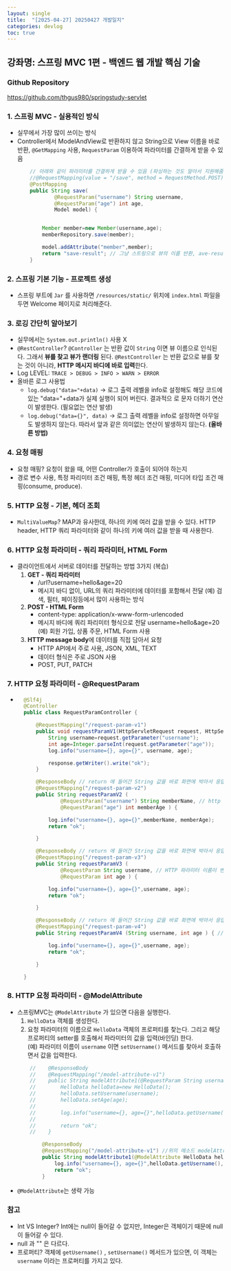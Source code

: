 ```yaml
---
layout: single
title:  "[2025-04-27] 20250427 개발일지"
categories: devlog
toc: true
---
```


## 강좌명: 스프링 MVC 1편 - 백엔드 웹 개발 핵심 기술

### Github Repository
https://github.com/thgus980/springstudy-servlet

### 1. 스프링 MVC - 실용적인 방식
- 실무에서 가장 많이 쓰이는 방식
- Controller에서 ModelAndView로 반환하지 않고 String으로 View 이름을 바로 반환, `@GetMapping` 사용, `RequestParam` 이용하여 파라미터를 간결하게 받을 수 있음
    ```java
        // 아래와 같이 파라미터를 간결하게 받을 수 있음 (파싱하는 것도 알아서 지원해줌)
        //@RequestMapping(value = "/save", method = RequestMethod.POST) // 단순 조회는 get, 데이터 변경은 post
        @PostMapping
        public String save(
                @RequestParam("username") String username,
                @RequestParam("age") int age,
                Model model) {


            Member member=new Member(username,age);
            memberRepository.save(member);

            model.addAttribute("member",member);
            return "save-result"; // 그냥 스트링으로 뷰의 이름 반환, ave-result.jsp 뷰 파일을 찾아서 렌더링 (뷰 파일의 경로는 /WEB-INF/views로 설정)
        }
    ```

### 2. 스프링 기본 기능 - 프로젝트 생성
- 스프링 부트에 `Jar` 를 사용하면 `/resources/static/` 위치에 `index.html` 파일을 두면 Welcome 페이지로 처리해준다.

### 3. 로깅 간단히 알아보기
- 실무에서는 `System.out.println()` 사용 X
- `@RestController`? `@Controller` 는 반환 값이 `String` 이면 뷰 이름으로 인식된다. 그래서 **뷰를 찾고 뷰가 랜더링** 된다. `@RestController` 는 반환 값으로 뷰를 찾는 것이 아니라, **HTTP 메시지 바디에 바로 입력**한다.
- Log LEVEL: `TRACE > DEBUG > INFO > WARN > ERROR`
- 올바른 로그 사용법
    - `log.debug("data="+data)` -> 로그 출력 레벨을 info로 설정해도 해당 코드에 있는 "data="+data가 실제 실행이 되어 버린다. 결과적으
    로 문자 더하기 연산이 발생한다. (필요없는 연산 발생)
    - `log.debug("data={}", data)` -> 로그 출력 레벨을 info로 설정하면 아무일도 발생하지 않는다. 따라서 앞과 같은 의미없는 연산이 발생하지 않는다. **(올바른 방법)**

### 4. 요청 매핑
- 요청 매핑? 요청이 왔을 때, 어떤 Controller가 호출이 되어야 하는지
- 경로 변수 사용, 특정 파리미터 조건 매핑, 특정 헤더 조건 매핑, 미디어 타입 조건 매핑(consume, produce). 

### 5. HTTP 요청 - 기본, 헤더 조회
- `MultiValueMap`? MAP과 유사한데, 하나의 키에 여러 값을 받을 수 있다. HTTP header, HTTP 쿼리 파라미터와 같이 하나의 키에 여러 값을 받을 때 사용한다.

### 6. HTTP 요청 파라미터 - 쿼리 파라미터, HTML Form
- 클라이언트에서 서버로 데이터를 전달하는 방법 3가지 (복습)
    1. **GET - 쿼리 파라미터**
        - /url?username=hello&age=20
        - 메시지 바디 없이, URL의 쿼리 파라미터에 데이터를 포함해서 전달 (예) 검색, 필터, 페이징등에서 많이 사용하는 방식
    2. **POST - HTML Form**
        - content-type: application/x-www-form-urlencoded
        - 메시지 바디에 쿼리 파리미터 형식으로 전달 username=hello&age=20 (예) 회원 가입, 상품 주문, HTML Form 사용
    3. **HTTP message body**에 데이터를 직접 담아서 요청
        - HTTP API에서 주로 사용, JSON, XML, TEXT
        - 데이터 형식은 주로 JSON 사용
        - POST, PUT, PATCH

### 7. HTTP 요청 파라미터 - @RequestParam
- ```java 
    @Slf4j
    @Controller
    public class RequestParamController {

        @RequestMapping("/request-param-v1")
        public void requestParamV1(HttpServletRequest request, HttpServletResponse response) throws IOException {
            String username=request.getParameter("username");
            int age=Integer.parseInt(request.getParameter("age"));
            log.info("username={}, age={}", username, age);

            response.getWriter().write("ok");
        }

        @ResponseBody // return 에 들어간 String 값을 바로 화면에 박아서 응답해준다. -> RestController 와 같은 효과
        @RequestMapping("/request-param-v2")
        public String requestParamV2 (
                @RequestParam("username") String memberName, // http 요청에 해당하는 키 값이랑 따옴표 안에 입력 값이 같아야 함
                @RequestParam("age") int memberAge ) {

            log.info("username={}, age={}",memberName, memberAge);
            return "ok";

        }

        @ResponseBody // return 에 들어간 String 값을 바로 화면에 박아서 응답해준다. -> RestController 와 같은 효과
        @RequestMapping("/request-param-v3")
        public String requestParamV3 (
                @RequestParam String username, // HTTP 파라미터 이름이 변수 이름과 같으면 `@RequestParam(name="xx")` 생략 가능
                @RequestParam int age ) {

            log.info("username={}, age={}",username, age);
            return "ok";

        }

        @ResponseBody // return 에 들어간 String 값을 바로 화면에 박아서 응답해준다. -> RestController 와 같은 효과
        @RequestMapping("/request-param-v4")
        public String requestParamV4 (String username, int age ) { // v3에서 String` , `int` , `Integer` 등의 단순 타입이면 `@RequestParam` 도 생략 가능

            log.info("username={}, age={}",username, age);
            return "ok";

        }

    }
    ```

### 8. HTTP 요청 파라미터 - @ModelAttribute
- 스프링MVC는 `@ModelAttribute` 가 있으면 다음을 실행한다.
    1. `HelloData` 객체를 생성한다.
    2. 요청 파라미터의 이름으로 `HelloData` 객체의 프로퍼티를 찾는다. 그리고 해당 프로퍼티의 setter를 호출해서 파라미터의 값을 입력(바인딩) 한다.  
    (예) 파라미터 이름이 `username` 이면 `setUsername()` 메서드를 찾아서 호출하면서 값을 입력한다.
    ```java
        //    @ResponseBody
        //    @RequestMapping("/model-attribute-v1")
        //    public String modelAttribute1(@RequestParam String username, @RequestParam int age) {
        //        HelloData helloData=new HelloData();
        //        helloData.setUsername(username);
        //        helloData.setAge(age);
        //
        //        log.info("username={}, age={}",helloData.getUsername(),helloData.getAge());
        //
        //        return "ok";
        //    }

            @ResponseBody
            @RequestMapping("/model-attribute-v1") //위의 메소드 modelAttribute1 과 같음
            public String modelAttribute1(@ModelAttribute HelloData helloData) {
                log.info("username={}, age={}",helloData.getUsername(),helloData.getAge());
                return "ok";
            }
    ```
- `@ModelAttribute`는 생략 가능

### 참고
- Int VS Integer? Int에는 null이 들어갈 수 없지만, Integer은 객체이기 때문에 null이 들어갈 수 있다.
- null 과 "" 은 다르다.
- 프로퍼티? 객체에 `getUsername()` , `setUsername()` 메서드가 있으면, 이 객체는 `username` 이라는 프로퍼티를 가지고 있다.


